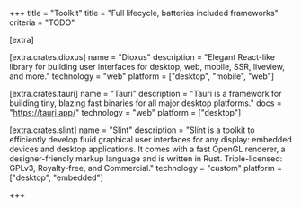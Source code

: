 +++
title = "Toolkit"
title = "Full lifecycle, batteries included frameworks"
criteria = "TODO"

[extra]

[extra.crates.dioxus]
name = "Dioxus"
description = "Elegant React-like library for building user interfaces for desktop, web, mobile, SSR, liveview, and more."
technology = "web"
platform = ["desktop", "mobile", "web"]

[extra.crates.tauri]
name = "Tauri"
description = "Tauri is a framework for building tiny, blazing fast binaries for all major desktop platforms."
docs = "https://tauri.app/"
technology = "web"
platform = ["desktop"]

[extra.crates.slint]
name = "Slint"
description = "Slint is a toolkit to efficiently develop fluid graphical user interfaces for any display: embedded devices and desktop applications. It comes with a fast OpenGL renderer, a designer-friendly markup language and is written in Rust. Triple-licensed: GPLv3, Royalty-free, and Commercial."
technology = "custom"
platform = ["desktop", "embedded"]

+++
